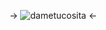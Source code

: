 -> ![dametucosita](https://media.discordapp.net/attachments/990750840346271757/994042999258493038/20220706_085148.jpg?width=453&height=603) <-